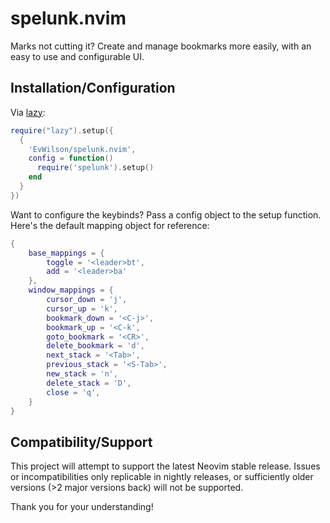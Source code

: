 # spelunk.nvim

Marks not cutting it? Create and manage bookmarks more easily, with an easy to use and configurable UI.

## Installation/Configuration
Via [lazy](https://github.com/folke/lazy.nvim):
```lua
require("lazy").setup({
  {
    'EvWilson/spelunk.nvim',
    config = function()
      require('spelunk').setup()
    end
  }
})
```

Want to configure the keybinds? Pass a config object to the setup function.
Here's the default mapping object for reference:
```lua
{
	base_mappings = {
		toggle = '<leader>bt',
		add = '<leader>ba'
	},
	window_mappings = {
		cursor_down = 'j',
		cursor_up = 'k',
		bookmark_down = '<C-j>',
		bookmark_up = '<C-k',
		goto_bookmark = '<CR>',
		delete_bookmark = 'd',
		next_stack = '<Tab>',
		previous_stack = '<S-Tab>',
		new_stack = 'n',
		delete_stack = 'D',
		close = 'q',
	}
}
```

## Compatibility/Support

This project will attempt to support the latest Neovim stable release. Issues or incompatibilities only replicable
in nightly releases, or sufficiently older versions (>2 major versions back) will not be supported.

Thank you for your understanding!
